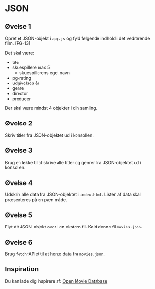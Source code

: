 # JSON

## Øvelse 1
Opret et JSON-objekt i `app.js` og fyld følgende indhold i det vedrørende film. [PG-13]

Det skal være:
- titel
- skuespillere max 5
  - skuespillerens eget navn     
- pg-rating
- udgivelses år
- genre
- director
- producer

Der skal være mindst 4 objekter i din samling.

## Øvelse 2

Skriv titler fra JSON-objektet ud i konsollen.

## Øvelse 3

Brug en løkke til at skrive alle titler og genrer fra JSON-objektet ud i konsollen.

## Øvelse 4

Udskriv alle data fra JSON-objektet i `index.html`. Listen af data skal præsenteres på en pæn måde.

## Øvelse 5

Flyt dit JSON-objekt over i en ekstern fil. Kald denne fil `movies.json`.

## Øvelse 6

Brug `fetch`-APIet til at hente data fra `movies.json`.

## Inspiration

Du kan lade dig inspirere af: [Open Movie Database](http://www.omdbapi.com)
